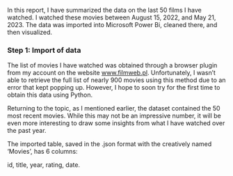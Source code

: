 In this report, I have summarized the data on the last 50 films I have watched. I watched these movies between August 15, 2022, and May 21, 2023. The data was imported into Microsoft Power Bi, cleaned there, and then visualized.

### Step 1: Import of data
The list of movies I have watched was obtained through a browser plugin from my account on the website www.filmweb.pl. Unfortunately, I wasn’t able to retrieve the full list of nearly 900 movies using this method due to an error that kept popping up. However, I hope to soon try for the first time to obtain this data using Python.

Returning to the topic, as I mentioned earlier, the dataset contained the 50 most recent movies. While this may not be an impressive number, it will be even more interesting to draw some insights from what I have watched over the past year.

The imported table, saved in the .json format with the creatively named ‘Movies’, has 6 columns:

id,
title,
year,
rating,
date.
